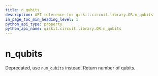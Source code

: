 ```yaml
---
title: n_qubits
description: API reference for qiskit.circuit.library.OR.n_qubits
in_page_toc_min_heading_level: 1
python_api_type: property
python_api_name: qiskit.circuit.library.OR.n_qubits
---
```


# n\_qubits

Deprecated, use `num_qubits` instead. Return number of qubits.


